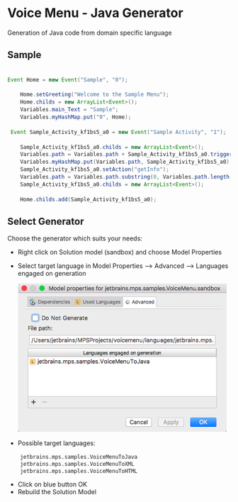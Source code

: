 Voice Menu - Java Generator
==========================

Generation of Java code from domain specific language

Sample
------

```java

Event Home = new Event("Sample", "0");

    Home.setGreeting("Welcome to the Sample Menu");
    Home.childs = new ArrayList<Event>();
    Variables.main_Text = "Sample";
    Variables.myHashMap.put("0", Home);
    
 Event Sample_Activity_kf1bs5_a0 = new Event("Sample Activity", "1");
 
    Sample_Activity_kf1bs5_a0.childs = new ArrayList<Event>();
    Variables.path = Variables.path + Sample_Activity_kf1bs5_a0.trigger;
    Variables.myHashMap.put(Variables.path, Sample_Activity_kf1bs5_a0);
    Sample_Activity_kf1bs5_a0.setAction("getInfo");
    Variables.path = Variables.path.substring(0, Variables.path.length() - 1);
    Sample_Activity_kf1bs5_a0.childs = new ArrayList<Event>();

    Home.childs.add(Sample_Activity_kf1bs5_a0);
```

Select Generator
---------

Choose the generator which suits your needs:

* Right click on Solution model (sandbox) and choose Model Properties
* Select target language in Model Properties --> Advanced --> Languages engaged on generation 


   [![sandbox_menu](../../extras/sandbox_menu.png)](https://www.jetbrains.com/mps/)
   
   
* Possible target languages:      
```
    jetbrains.mps.samples.VoiceMenuToJava
    jetbrains.mps.samples.VoiceMenuToXML
    jetbrains.mps.samples.VoiceMenuToHTML
```
* Click on blue button OK
* Rebuild the Solution Model
